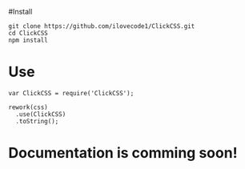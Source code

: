 #Install

```
git clone https://github.com/ilovecode1/ClickCSS.git
cd ClickCSS
npm install
```

# Use

```
var ClickCSS = require('ClickCSS');

rework(css)
  .use(ClickCSS)
  .toString();
```

# Documentation is comming soon!

